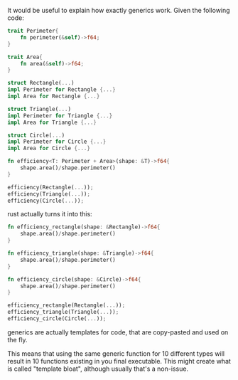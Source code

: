It would be useful to explain how exactly generics work. Given the following code:

```rust
trait Perimeter{
    fn perimeter(&self)->f64;
}

trait Area{
    fn area(&self)->f64;
}

struct Rectangle(...)
impl Perimeter for Rectangle {...}
impl Area for Rectangle {...}

struct Triangle(...)
impl Perimeter for Triangle {...}
impl Area for Triangle {...}

struct Circle(...)
impl Perimeter for Circle {...}
impl Area for Circle {...}

fn efficiency<T: Perimeter + Area>(shape: &T)->f64{
    shape.area()/shape.perimeter()
}

efficiency(Rectangle(...));
efficiency(Triangle(...));
efficiency(Circle(...));
```

rust actually turns it into this:
```rust
fn efficiency_rectangle(shape: &Rectangle)->f64{
    shape.area()/shape.perimeter()
}

fn efficiency_triangle(shape: &Triangle)->f64{
    shape.area()/shape.perimeter()
}

fn efficiency_circle(shape: &Circle)->f64{
    shape.area()/shape.perimeter()
}

efficiency_rectangle(Rectangle(...));
efficiency_triangle(Triangle(...));
efficiency_circle(Circle(...));
```

generics are actually templates for code, that are copy-pasted and used on the fly.

This means that using the same generic function for 10 different types will result in 10 functions existing in you final executable. This might create what is called "template bloat", although usually that's a non-issue.
